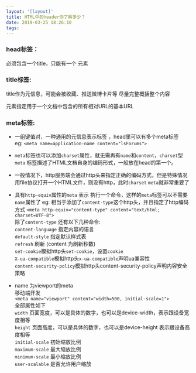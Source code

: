 ```yaml
---
layout: '[layout]'
title: HTML中的header你了解多少？
date: 2019-03-25 18:26:10
tags:
---
```

### head标签：
必须包含一个title，只能有一个<base> 元素
### title标签:
title作为元信息，可能会被收藏、推送微博卡片等 尽量完整概括整个内容
<base>元素指定用于一个文档中包含的所有相对URL的基本URL

### meta标签:
- 一组键值对，一种通用的元信息表示标签 ，head里可以有多个meta标签<br/>
eg: ```<meta name=application-name content="lsForums">```

- `meta`标签也可以添加`charset`属性，就无需再有`name`和`content`，`charset`型`meta` 标签描述了HTML文档自身的编码形式，一般放在head的第一个。

- 一般情况下，http服务端会通过http头来指定正确的编码方式，但是特殊情况用file协议打开一个HTML文件，则没有http，此时`charset` `meta`就非常重要了

- 具有`http-equiv`属性的`meta`
表示 执行一个命令，这样的`meta`标签可以不需要`name`属性了
eg: 相当于添加了`content-type`这个http头，并且指定了http编码方式
```<meta http-equiv="content-type" content="text/html; charset=UTF-8">``` <br/>
除了`content-type` 还有以下几种命令:<br/>
`content-language` 指定内容的语言<br/>
`default-style` 指定默认样式表<br/>
`refresh` 刷新 (content 为刷新秒数)<br/>
`set-cookie`模拟http头`set-cookie`，设置`cookie`<br/>
`X-ua-compatible`模拟http头`x-ua-compatible`声明ua兼容性<br/>
`content-security-policy`模拟http头content-security-policy声明内容安全策略<br/>
- name 为viewport的meta<br/>
移动端开发<br/>
```<meta name="viewport" content="width=500, initial-scale=1">```<br/>
全部属性如下<br/>
`width` 页面宽度，可以是具体的数字，也可以是device-width，表示跟设备宽度相等<br/>
`height` 页面高度，可以是具体的数字，也可以是device-height 表示跟设备高度相等<br/>
`initial-scale` 初始缩放比例<br/>
`maximum-scale` 最大缩放比例<br/>
`minimum-scale` 最小缩放比例<br/>
`user-scalable` 是否允许用户缩放<br/>

